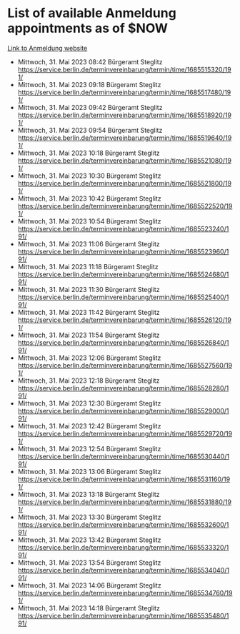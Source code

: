 # List of available Anmeldung appointments as of $NOW
[Link to Anmeldung website](https://service.berlin.de/terminvereinbarung/termin/tag.php?termin=1&anliegen[]=120686&dienstleisterlist=122210,122217,327316,122219,327312,122227,327314,122231,327346,122243,327348,122254,122252,329742,122260,329745,122262,329748,122271,327278,122273,327274,122277,327276,330436,122280,327294,122282,327290,122284,327292,122291,327270,122285,327266,122286,327264,122296,327268,150230,329760,122297,327286,122294,327284,122312,329763,122314,329775,122304,327330,122311,327334,122309,327332,317869,122281,327352,122279,329772,122283,122276,327324,122274,327326,122267,329766,122246,327318,122251,327320,122257,327322,122208,327298,122226,327300&herkunft=http%3A%2F%2Fservice.berlin.de%2Fdienstleistung%2F120686%2F)
- Mittwoch, 31. Mai 2023 08:42 Bürgeramt Steglitz https://service.berlin.de/terminvereinbarung/termin/time/1685515320/191/
- Mittwoch, 31. Mai 2023 09:18 Bürgeramt Steglitz https://service.berlin.de/terminvereinbarung/termin/time/1685517480/191/
- Mittwoch, 31. Mai 2023 09:42 Bürgeramt Steglitz https://service.berlin.de/terminvereinbarung/termin/time/1685518920/191/
- Mittwoch, 31. Mai 2023 09:54 Bürgeramt Steglitz https://service.berlin.de/terminvereinbarung/termin/time/1685519640/191/
- Mittwoch, 31. Mai 2023 10:18 Bürgeramt Steglitz https://service.berlin.de/terminvereinbarung/termin/time/1685521080/191/
- Mittwoch, 31. Mai 2023 10:30 Bürgeramt Steglitz https://service.berlin.de/terminvereinbarung/termin/time/1685521800/191/
- Mittwoch, 31. Mai 2023 10:42 Bürgeramt Steglitz https://service.berlin.de/terminvereinbarung/termin/time/1685522520/191/
- Mittwoch, 31. Mai 2023 10:54 Bürgeramt Steglitz https://service.berlin.de/terminvereinbarung/termin/time/1685523240/191/
- Mittwoch, 31. Mai 2023 11:06 Bürgeramt Steglitz https://service.berlin.de/terminvereinbarung/termin/time/1685523960/191/
- Mittwoch, 31. Mai 2023 11:18 Bürgeramt Steglitz https://service.berlin.de/terminvereinbarung/termin/time/1685524680/191/
- Mittwoch, 31. Mai 2023 11:30 Bürgeramt Steglitz https://service.berlin.de/terminvereinbarung/termin/time/1685525400/191/
- Mittwoch, 31. Mai 2023 11:42 Bürgeramt Steglitz https://service.berlin.de/terminvereinbarung/termin/time/1685526120/191/
- Mittwoch, 31. Mai 2023 11:54 Bürgeramt Steglitz https://service.berlin.de/terminvereinbarung/termin/time/1685526840/191/
- Mittwoch, 31. Mai 2023 12:06 Bürgeramt Steglitz https://service.berlin.de/terminvereinbarung/termin/time/1685527560/191/
- Mittwoch, 31. Mai 2023 12:18 Bürgeramt Steglitz https://service.berlin.de/terminvereinbarung/termin/time/1685528280/191/
- Mittwoch, 31. Mai 2023 12:30 Bürgeramt Steglitz https://service.berlin.de/terminvereinbarung/termin/time/1685529000/191/
- Mittwoch, 31. Mai 2023 12:42 Bürgeramt Steglitz https://service.berlin.de/terminvereinbarung/termin/time/1685529720/191/
- Mittwoch, 31. Mai 2023 12:54 Bürgeramt Steglitz https://service.berlin.de/terminvereinbarung/termin/time/1685530440/191/
- Mittwoch, 31. Mai 2023 13:06 Bürgeramt Steglitz https://service.berlin.de/terminvereinbarung/termin/time/1685531160/191/
- Mittwoch, 31. Mai 2023 13:18 Bürgeramt Steglitz https://service.berlin.de/terminvereinbarung/termin/time/1685531880/191/
- Mittwoch, 31. Mai 2023 13:30 Bürgeramt Steglitz https://service.berlin.de/terminvereinbarung/termin/time/1685532600/191/
- Mittwoch, 31. Mai 2023 13:42 Bürgeramt Steglitz https://service.berlin.de/terminvereinbarung/termin/time/1685533320/191/
- Mittwoch, 31. Mai 2023 13:54 Bürgeramt Steglitz https://service.berlin.de/terminvereinbarung/termin/time/1685534040/191/
- Mittwoch, 31. Mai 2023 14:06 Bürgeramt Steglitz https://service.berlin.de/terminvereinbarung/termin/time/1685534760/191/
- Mittwoch, 31. Mai 2023 14:18 Bürgeramt Steglitz https://service.berlin.de/terminvereinbarung/termin/time/1685535480/191/

